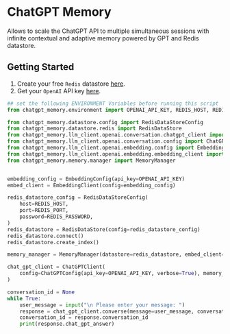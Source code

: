 # ChatGPT Memory
Allows to scale the ChatGPT API to multiple simultaneous sessions with infinite contextual and adaptive memory powered by GPT and Redis datastore.

## Getting Started

1. Create your free `Redis` datastore [here](https://redis.com/try-free/).
2. Get your `OpenAI` API key [here](https://platform.openai.com/overview).

```python 
## set the following ENVIRONMENT Variables before running this script
from chatgpt_memory.environment import OPENAI_API_KEY, REDIS_HOST, REDIS_PASSWORD, REDIS_PORT

from chatgpt_memory.datastore.config import RedisDataStoreConfig
from chatgpt_memory.datastore.redis import RedisDataStore
from chatgpt_memory.llm_client.openai.conversation.chatgpt_client import ChatGPTClient
from chatgpt_memory.llm_client.openai.conversation.config import ChatGPTConfig
from chatgpt_memory.llm_client.openai.embedding.config import EmbeddingConfig
from chatgpt_memory.llm_client.openai.embedding.embedding_client import EmbeddingClient
from chatgpt_memory.memory.manager import MemoryManager


embedding_config = EmbeddingConfig(api_key=OPENAI_API_KEY)
embed_client = EmbeddingClient(config=embedding_config)

redis_datastore_config = RedisDataStoreConfig(
    host=REDIS_HOST,
    port=REDIS_PORT,
    password=REDIS_PASSWORD,
)
redis_datastore = RedisDataStore(config=redis_datastore_config)
redis_datastore.connect()
redis_datastore.create_index()

memory_manager = MemoryManager(datastore=redis_datastore, embed_client=embed_client, topk=1)

chat_gpt_client = ChatGPTClient(
    config=ChatGPTConfig(api_key=OPENAI_API_KEY, verbose=True), memory_manager=memory_manager
)

conversation_id = None
while True:
    user_message = input("\n Please enter your message: ")
    response = chat_gpt_client.converse(message=user_message, conversation_id=conversation_id)
    conversation_id = response.conversation_id
    print(response.chat_gpt_answer)


```
